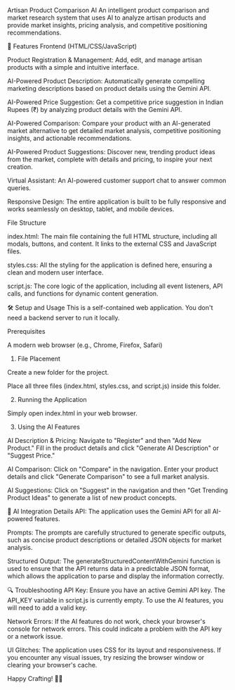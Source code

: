 Artisan Product Comparison AI
An intelligent product comparison and market research system that uses AI to analyze artisan products and provide market insights, pricing analysis, and competitive positioning recommendations.

🚀 Features
Frontend (HTML/CSS/JavaScript)

Product Registration & Management: Add, edit, and manage artisan products with a simple and intuitive interface.

AI-Powered Product Description: Automatically generate compelling marketing descriptions based on product details using the Gemini API.

AI-Powered Price Suggestion: Get a competitive price suggestion in Indian Rupees (₹) by analyzing product details with the Gemini API.

AI-Powered Comparison: Compare your product with an AI-generated market alternative to get detailed market analysis, competitive positioning insights, and actionable recommendations.

AI-Powered Product Suggestions: Discover new, trending product ideas from the market, complete with details and pricing, to inspire your next creation.

Virtual Assistant: An AI-powered customer support chat to answer common queries.

Responsive Design: The entire application is built to be fully responsive and works seamlessly on desktop, tablet, and mobile devices.

File Structure

index.html: The main file containing the full HTML structure, including all modals, buttons, and content. It links to the external CSS and JavaScript files.

styles.css: All the styling for the application is defined here, ensuring a clean and modern user interface.

script.js: The core logic of the application, including all event listeners, API calls, and functions for dynamic content generation.

🛠️ Setup and Usage
This is a self-contained web application. You don't need a backend server to run it locally.

Prerequisites

A modern web browser (e.g., Chrome, Firefox, Safari)

1. File Placement

Create a new folder for the project.

Place all three files (index.html, styles.css, and script.js) inside this folder.

2. Running the Application

Simply open index.html in your web browser.

3. Using the AI Features

AI Description & Pricing: Navigate to "Register" and then "Add New Product." Fill in the product details and click "Generate AI Description" or "Suggest Price."

AI Comparison: Click on "Compare" in the navigation. Enter your product details and click "Generate Comparison" to see a full market analysis.

AI Suggestions: Click on "Suggest" in the navigation and then "Get Trending Product Ideas" to generate a list of new product concepts.

🧠 AI Integration Details
API: The application uses the Gemini API for all AI-powered features.

Prompts: The prompts are carefully structured to generate specific outputs, such as concise product descriptions or detailed JSON objects for market analysis.

Structured Output: The generateStructuredContentWithGemini function is used to ensure that the API returns data in a predictable JSON format, which allows the application to parse and display the information correctly.

🔍 Troubleshooting
API Key: Ensure you have an active Gemini API key. The API_KEY variable in script.js is currently empty. To use the AI features, you will need to add a valid key.

Network Errors: If the AI features do not work, check your browser's console for network errors. This could indicate a problem with the API key or a network issue.

UI Glitches: The application uses CSS for its layout and responsiveness. If you encounter any visual issues, try resizing the browser window or clearing your browser's cache.

Happy Crafting! 🎨✨

